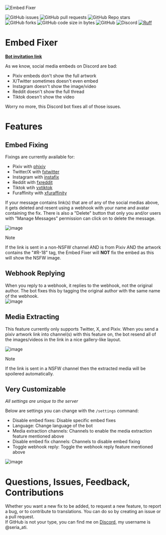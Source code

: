 ![Embed Fixer](https://i.imgur.com/919Gum1.png)  

![GitHub issues](https://img.shields.io/github/issues/seriaati/embed-fixer)
![GitHub pull requests](https://img.shields.io/github/issues-pr/seriaati/embed-fixer)
![GitHub Repo stars](https://img.shields.io/github/stars/seriaati/embed-fixer)
![GitHub forks](https://img.shields.io/github/forks/seriaati/embed-fixer)
![GitHub code size in bytes](https://img.shields.io/github/languages/code-size/seriaati/embed-fixer)
![GitHub](https://img.shields.io/github/license/seriaati/embed-fixer)
![Discord](https://img.shields.io/discord/1000727526194298910?label=Support%20Server&color=5865F2)
[![Ruff](https://img.shields.io/endpoint?url=https://raw.githubusercontent.com/astral-sh/ruff/main/assets/badge/v2.json)](https://github.com/astral-sh/ruff)

# Embed Fixer

[**Bot invitation link**](https://discord.com/oauth2/authorize?client_id=770144963735453696)

As we know, social media embeds on Discord are bad:  

- Pixiv embeds don't show the full artwork
- X/Twitter sometimes doesn't even embed
- Instagram doesn't show the image/video
- Reddit doesn't show the full thread
- Tiktok doesn't show the video
<!-- - Twitch doesn't show the clip -->
  
Worry no more, this Discord bot fixes all of those issues.

# Features

## Embed Fixing

Fixings are currently available for:  

- Pixiv with [phixiv](https://github.com/HazelTheWitch/phixiv)
- Twitter/X with [fxtwitter](https://github.com/FixTweet/FxTwitter)
- Instagram with [instafix](https://github.com/Wikidepia/InstaFix)
- Reddit with [fxreddit](https://github.com/MinnDevelopment/fxreddit)
- Tiktok wtih [vxtiktok](https://github.com/dylanpdx/vxtiktok)
- Furaffinity with [xfuraffinity](https://github.com/FirraWoof/xfuraffinity)
<!-- - Twitch clips with fxtwitch -->

If your message contains link(s) that are of any of the social medias above, it gets deleted and resent using a webhook with your name and avatar containing the fix. There is also a "Delete" button that only you and/or users with "Manage Messages" permission can click on to delete the message.  

![image](https://github.com/seriaati/embed-fixer/assets/61446626/caf322dc-ffcf-4f9c-a041-75a0da55b957)  

> [!NOTE]
> If the link is sent in a non-NSFW channel AND is from Pixiv AND the artwork contains the "#R-18" tag, the Embed Fixer will **NOT** fix the embed as this will show the NSFW image.

## Webhook Replying

When you reply to a webhook, it replies to the webhook, not the original author. The bot fixes this by tagging the original author with the same name of the webhook.  
![image](https://github.com/seriaati/embed-fixer/assets/61446626/e7db4d9d-817d-4fba-95bb-a058c094a95d)

## Media Extracting

This feature currently only supports Twitter, X, and Pixiv. When you send a pixiv artwork link into channel(s) with this feature on, the bot resend all of the images/videos in the link in a nice gallery-like layout.  

![image](https://github.com/seriaati/embed-fixer/assets/61446626/443fce84-f51f-451f-99b0-63f0164d98a0)  

> [!NOTE]
> If the link is sent in a NSFW channel then the extracted media will be spoilered automatically.

## Very Customizable

*All settings are unique to the server*  
  
Below are settings you can change with the `/settings` command:  

- Disable embed fixes: Disable specific embed fixes
- Language: Change language of the bot
- Media extraction channels: Channels to enable the media extraction feature mentioned above
- Disable embed fix channels: Channels to disable embed fixing
- Toggle webhook reply: Toggle the webhook reply feature mentioned above  
  
![image](https://github.com/seriaati/embed-fixer/assets/61446626/b0bf6f0a-c3e6-42ca-b726-7fe989f29898)

# Questions, Issues, Feedback, Contributions

Whether you want a new fix to be added, to request a new feature, to report a bug, or to contribute to translations. You can do so by creating an issue or a pull request.  
If GitHub is not your type, you can find me on [Discord](https://discord.com/invite/b22kMKuwbS), my username is @seria_ati.
